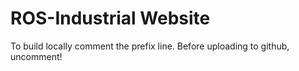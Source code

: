 # ROS-Industrial Website


To build locally comment the prefix line. Before uploading to github, uncomment!
